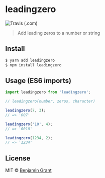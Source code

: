 # leadingzero
![Travis (.com)](https://img.shields.io/travis/com/nothingrandom/leadingzero)
> Add leading zeros to a number or string

## Install

``` bash
$ yarn add leadingzero
$ npm install leadingzero
```

## Usage (ES6 imports)
``` js
import leadingzero from 'leadingzero';

// leadingzero(number, zeros, character)

leadingzero(7, 3);
// => '007'

leadingzero('10', 4);
// => '0010'

leadingzero(1234, 2);
// => '1234'
```

## License
MIT © [Benjamin Grant](https://nothingrandom.com)